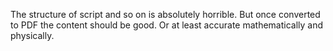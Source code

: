 The structure of script and so on is absolutely horrible. But once converted to PDF the content should be good. Or at least accurate mathematically and physically.
